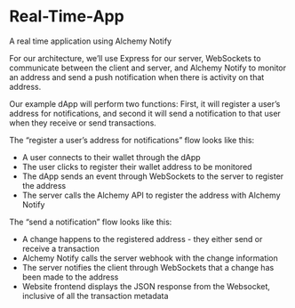 # Real-Time-App
A real time application using Alchemy Notify

For our architecture, we’ll use Express for our server, WebSockets to communicate between the client and server, and Alchemy Notify to monitor an address and send a push notification when there is activity on that address.

Our example dApp will perform two functions: First, it will register a user’s address for notifications, and second it will send a notification to that user when they receive or send transactions.

The “register a user’s address for notifications” flow looks like this:

- A user connects to their wallet through the dApp
- The user clicks to register their wallet address to be monitored
- The dApp sends an event through WebSockets to the server to register the address
- The server calls the Alchemy API to register the address with Alchemy Notify

The “send a notification” flow looks like this:

- A change happens to the registered address - they either send or receive a transaction
- Alchemy Notify calls the server webhook with the change information
- The server notifies the client through WebSockets that a change has been made to the address
- Website frontend displays the JSON response from the Websocket, inclusive of all the transaction metadata
